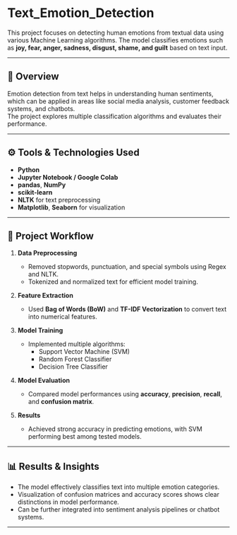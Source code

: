 # Text_Emotion_Detection
This project focuses on detecting human emotions from textual data using various Machine Learning algorithms. The model classifies emotions such as **joy, fear, anger, sadness, disgust, shame, and guilt** based on text input.

---

## 🧠 Overview

Emotion detection from text helps in understanding human sentiments, which can be applied in areas like social media analysis, customer feedback systems, and chatbots.  
The project explores multiple classification algorithms and evaluates their performance.

---

## ⚙️ Tools & Technologies Used

- **Python**
- **Jupyter Notebook / Google Colab**
- **pandas**, **NumPy**
- **scikit-learn**
- **NLTK** for text preprocessing
- **Matplotlib**, **Seaborn** for visualization

---

## 🧩 Project Workflow

1. **Data Preprocessing**
   - Removed stopwords, punctuation, and special symbols using Regex and NLTK.
   - Tokenized and normalized text for efficient model training.

2. **Feature Extraction**
   - Used **Bag of Words (BoW)** and **TF-IDF Vectorization** to convert text into numerical features.

3. **Model Training**
   - Implemented multiple algorithms:
     - Support Vector Machine (SVM)
     - Random Forest Classifier
     - Decision Tree Classifier

4. **Model Evaluation**
   - Compared model performances using **accuracy**, **precision**, **recall**, and **confusion matrix**.

5. **Results**
   - Achieved strong accuracy in predicting emotions, with SVM performing best among tested models.

---

## 📊 Results & Insights

- The model effectively classifies text into multiple emotion categories.  
- Visualization of confusion matrices and accuracy scores shows clear distinctions in model performance.  
- Can be further integrated into sentiment analysis pipelines or chatbot systems.

---
